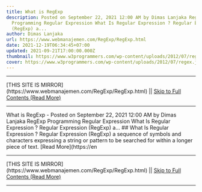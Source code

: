 ```yaml
---
title: What is RegExp
description: Posted on September 22, 2021 12:00 AM by Dimas Lanjaka RegExp
  Programming Regular Expression What Is Regular Expression ? Regular Expression
  (RegExp) a...
author: Dimas Lanjaka
url: https://www.webmanajemen.com/RegExp/RegExp.html
date: 2021-12-19T06:34:45+07:00
updated: 2021-09-21T17:00:00.000Z
thumbnail: https://www.w3programmers.com/wp-content/uploads/2012/07/regex.jpg
cover: https://www.w3programmers.com/wp-content/uploads/2012/07/regex.jpg
---
```


<hr/> [THIS SITE IS MIRROR](https://www.webmanajemen.com/RegExp/RegExp.html) || <a href="https://www.webmanajemen.com/RegExp/RegExp.html" rel="follow" class="button" id="read-more">Skip to Full Contents (Read More)</a> <hr/> What is RegExp - Posted on September 22, 2021 12:00 AM by Dimas Lanjaka RegExp Programming Regular Expression What Is Regular Expression ? Regular Expression (RegExp) a... ## What Is Regular Expression ?
Regular Expression (RegExp) a sequence of symbols and characters expressing a string or pattern to be searched for within a longer piece of text. [Read More](https://en <hr/> [THIS SITE IS MIRROR](https://www.webmanajemen.com/RegExp/RegExp.html) || <a href="https://www.webmanajemen.com/RegExp/RegExp.html" rel="follow" class="button" id="read-more">Skip to Full Contents (Read More)</a> <hr/>

<script>
    if (location.host.includes('dimaslanjaka12')) {
      location.replace('https://www.webmanajemen.com/RegExp/RegExp.html');
    }
  </script>